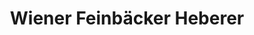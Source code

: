 ---
title: "Wiener Feinbäcker Heberer"
url: /berlin/wiener-feinbaecker-heberer-kurfuerstendamm/
shop: Bäckerei
---